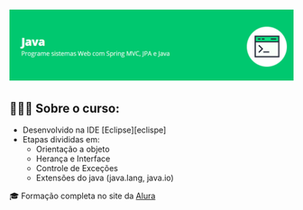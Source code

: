 <h1 align="center">
    <img alt="Capa" title="#Capa" src="https://github.com/Lacivitaa/Alura-Java-Course/blob/master/capa.png" />
</h1>

## 👨🏻‍💻 Sobre o curso:
- Desenvolvido na IDE [Eclipse][eclispe]
- Etapas divididas em:
  - Orientação a objeto
  - Herança e Interface
  - Controle de Exceções
  - Extensões do java (java.lang, java.io)
  
 🎓 Formação completa no site da [Alura](https://www.alura.com.br/)

